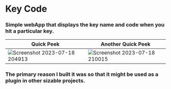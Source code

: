 # Key Code
### Simple webApp that displays the key name and code when you hit a particular key.

| Quick Peek                          | Another Quick Peek                          | 
| ----------------------------------- | ----------------------------------- |
|![Screenshot 2023-07-18 204913](https://github.com/khaledelhannat/keyCode/assets/76536316/611b7ee8-ff0d-443c-9ac9-cb32894b9750)                                     |    ![Screenshot 2023-07-18 210015](https://github.com/khaledelhannat/keyCode/assets/76536316/4cbc7072-7d6c-4c0f-a2ff-b5accfb84cfa)                                 |  

### The primary reason I built it was so that it might be used as a plugin in other sizable projects.
